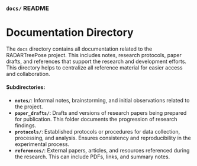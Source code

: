 ### `docs/` README

# Documentation Directory

The `docs` directory contains all documentation related to the RADARTreePose project. This includes notes, research protocols, paper drafts, and references that support the research and development efforts. This directory helps to centralize all reference material for easier access and collaboration.

#### Subdirectories:
- **`notes/`**: Informal notes, brainstorming, and initial observations related to the project.
- **`paper_drafts/`**: Drafts and versions of research papers being prepared for publication. This folder documents the progression of research findings.
- **`protocols/`**: Established protocols or procedures for data collection, processing, and analysis. Ensures consistency and reproducibility in the experimental process.
- **`references/`**: External papers, articles, and resources referenced during the research. This can include PDFs, links, and summary notes.

